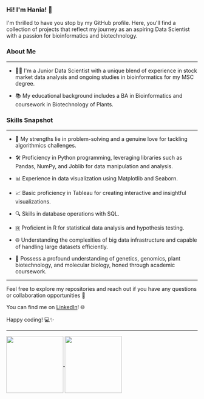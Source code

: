 ### Hi! I'm Hania! 🌟

I'm thrilled to have you stop by my GitHub profile. 
Here, you'll find a collection of projects that reflect my journey as an aspiring Data Scientist with a passion for bioinformatics and biotechnology. 

### About Me
---
- 👨‍💻 I'm a Junior Data Scientist with a unique blend of experience in stock market data analysis and ongoing studies in bioinformatics for my MSC degree.

- 📚 My educational background includes a BA in Bioinformatics and coursework in Biotechnology of Plants.


### Skills Snapshot
---
- 🧠 My strengths lie in problem-solving and a genuine love for tackling algorithmics challenges.

- 🛠️ Proficiency in Python programming, leveraging libraries such as Pandas, NumPy, and Joblib for data manipulation and analysis.

- 📊 Experience in data visualization using Matplotlib and Seaborn.

- 📈  Basic proficiency in Tableau for creating interactive and insightful visualizations.

- 🔍 Skills in database operations with SQL.

- 🇷 Proficient in R for statistical data analysis and hypothesis testing.

- 🌐 Understanding the complexities of big data infrastructure and capable of handling large datasets efficiently.

- 🌿 Possess a profound understanding of genetics, genomics, plant biotechnology, and molecular biology, honed through academic coursework.

---

Feel free to explore my repositories and reach out if you have any questions or collaboration opportunities 🚀 

You can find me on [LinkedIn](www.linkedin.com/in/hanna-pęciak)! 🌐

Happy coding! 💻✨

---
<a href="https://github.com/anuraghazra/github-readme-stats">
  <img height=150 align="center" src="https://github-readme-stats.vercel.app/api?username=haszpe&theme=blueberry&hide=stars" />
</a>
<a href="https://github.com/anuraghazra/convoychat">
  <img height=150 align="center" src="https://github-readme-stats.vercel.app/api/top-langs?username=haszpe&layout=compact&langs_count=8&card_width=320&theme=blueberry&hide=jupyter%20notebook" />
</a>




